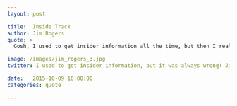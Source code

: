 ```yaml
---
layout: post

title:  Inside Track
author: Jim Rogers
quote: >
  Gosh, I used to get insider information all the time, but then I realised most of it was wrong!

image: /images/jim_rogers_3.jpg
twitter: I used to get insider information, but it was always wrong! Jim Rogers http://quotes.stockflare.com/

date:   2015-10-09 16:00:00
categories: quote

---
```


